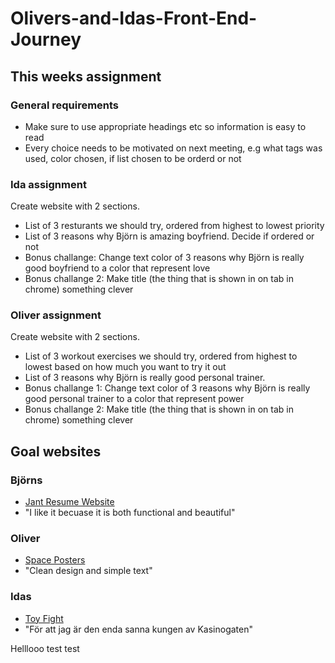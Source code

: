 # Olivers-and-Idas-Front-End-Journey
## This weeks assignment
### General requirements
- Make sure to use appropriate headings etc so information is easy to read
- Every choice needs to be motivated on next meeting, e.g what tags was used, color chosen, if list chosen to be orderd or not 
### Ida assignment
Create website with 2 sections. 
- List of 3 resturants we should try, ordered from highest to lowest priority
- List of 3 reasons why Björn is amazing boyfriend. Decide if ordered or not 
- Bonus challange: Change text color of 3 reasons why Björn is really good boyfriend to a color that represent love
- Bonus challange 2: Make title (the thing that is shown in on tab in chrome) something clever
### Oliver assignment
Create website with 2 sections. 
- List of 3 workout exercises we should try, ordered from highest to lowest based on how much you want to try it out
- List of 3 reasons why Björn is really good personal trainer.
- Bonus challange 1: Change text color of 3 reasons why Björn is really good personal trainer to a color that represent power
- Bonus challange 2: Make title (the thing that is shown in on tab in chrome) something clever

## Goal websites
### Björns
- [Jant Resume Website](https://jant.fr/)
- "I like it becuase it is both functional and beautiful"

### Oliver
- [Space Posters](https://www.spaceposters.co/)
- "Clean design and simple text"

### Idas
- [Toy Fight](https://toyfight.co/)
- "För att jag är den enda sanna kungen av Kasinogaten"

Helllooo test test 